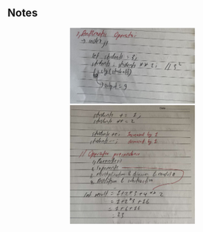 <h2>Notes</h2>
<p align="center">
  <img src="3.1.jpg" alt="Logo" width="50%">
  <img src="3.2.jpg" alt="Logo" width="50%">
</p>
